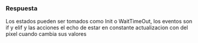 
### Respuesta

Los estados pueden ser tomados como Init o WaitTimeOut, los eventos son if y elif y las acciones el echo de estar en constante actualizacion con del pixel cuando cambia sus valores
